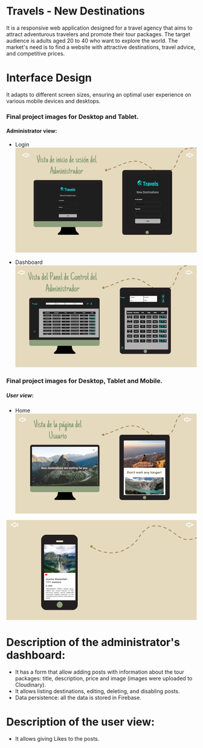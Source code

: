 # Travels - New Destinations
It is a responsive web application designed for a travel agency that aims to attract adventurous travelers and promote their tour packages.
The target audience is adults aged 20 to 40 who want to explore the world.
The market's need is to find a website with attractive destinations, travel advice, and competitive prices.

# Interface Design
It adapts to different screen sizes, ensuring an optimal user experience on various mobile devices and desktops.
### Final project images for Desktop and Tablet.
#### Administrator view:
- Login
    ![admin_login](./src/Services/images/vista_login.png)
 
- Dashboard
  ![admin_dashboard](./src/Services/images/vista_dahsboard.png) 

 
### Final project images for Desktop, Tablet and Mobile.
##### User view:
- Home
 ![user_home](./src/Services/images/vista_home.png) 

 ![user_home_mobile](./src/Services/images/vista_home_mobile.png) 
 

# Description of the administrator's dashboard:
- It has a form that allow adding posts with information about the tour packages: title, description, price and image (images were uploaded to Cloudinary).
- It allows listing destinations, editing, deleting, and disabling posts.
- Data persistence: all the data is stored in Firebase.
# Description of the user view:
- It allows giving Likes to the posts.



